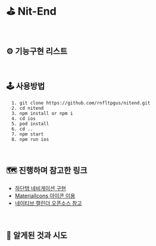 # ⛳️ Nit-End

<br/>

## ⚙️ 기능구현 리스트

<br/>

## 🕹 사용방법

```
  1. git clone https://github.com/rnfltpgus/nitend.git
  2. cd nitend
  3. npm install or npm i
  4. cd ios
  5. pod install
  6. cd ..
  7. npm start
  8. npm run ios
```

<br/>

## 🗺 진행하며 참고한 링크

- [하단탭 네비게이션 구현](https://reactnavigation.org/docs/bottom-tab-navigator/)
- [MaterialIcons 아이콘 이용](https://oblador.github.io/react-native-vector-icons/)
- [네이티브 캘린더 오픈소스 참고](https://github.com/wix/react-native-calendars)

<br/>

## 🚀 알게된 것과 시도
